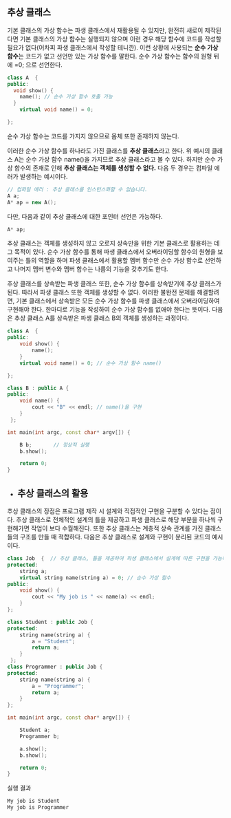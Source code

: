 ## 추상 클래스

기본 클래스의 가상 함수는 파생 클래스에서 재활용될 수 있지만, 완전히 새로이 제작된다면 기본 클래스의 가상 함수는 실행되지 않으며 이런 경우 해당 함수에 코드를 작성할
필요가 없다(어차피 파생 클래스에서 작성할 테니깐). 이런 상황에 사용되는 **순수 가상 함수**는 코드가 없고 선언만 있는 가상 함수를 말한다. 순수 가상 함수는
함수의 원형 뒤에 =0; 으로 선언한다.
```c++
class A  { 
public:
  void show() {
    name(); // 순수 가상 함수 호출 가능
  }
	virtual void name() = 0;

};
```
순수 가상 함수는 코드를 가지지 않으므로 몸체 또한 존재하지 않는다.

이러한 순수 가상 함수를 하나라도 가진 클래스를 **추상 클래스**라고 한다. 위 예시의 클래스 A는 순수 가상 함수 name()을 가지므로 추상 클래스라고 볼 수 있다.
하지만 순수 가상 함수의 존재로 인해 **추상 클래스는 객체를 생성할 수 없다.**  다음 두 경우는 컴파일 에러가 발생하는 예시이다.
```c++
// 컴파일 에러 : 추상 클래스를 인스턴스화할 수 없습니다.
A a;
A* ap = new A();
```
다만, 다음과 같이 추상 클래스에 대한 포인터 선언은 가능하다.
```c++
A* ap;
```

추상 클래스는 객체를 생성하지 않고 오로지 상속만을 위한 기본 클래스로 활용하는 데 그 목적이 있다. 순수 가상 함수를 통해
파생 클래스에서 오버라이딩할 함수의 원형을 보여주는 틀의 역할을 하며 파생 클래스에서 활용할 멤버 함수만
순수 가상 함수로 선언하고 나머지 멤버 변수와 멤버 함수는 나름의 기능을 갖추기도 한다.

추상 클래스를 상속받는 파생 클래스 또한, 순수 가상 함수를 상속받기에 추상 클래스가 된다. 따라서 파생 클래스 또한 객체를 생성할 수 없다.
이러한 불완전 문제를 해결할려면, 기본 클래스에서 상속받은 모든 순수 가상 함수를 파생 클래스에서 오버라이딩하여 구현해야 한다. 한마디로 기능을 작성하여
순수 가상 함수를 없애야 한다는 뜻이다. 다음은 추상 클래스 A를 상속받은 파생 클래스 B의 객체를 생성하는 과정이다.

```c++
class A  { 
public:
	void show() {
		name();
	}
	virtual void name() = 0; // 순수 가상 함수 name()

};

class B : public A { 
public:
	void name() {                      
		cout << "B" << endl; // name()을 구현
	}
 };

int main(int argc, const char* argv[]) {

	B b;       // 정상적 실행
	b.show(); 

	return 0;
}
```

+ ## 추상 클래스의 활용

추상 클래스의 장점은 프로그램 제작 시 설계와 직접적인 구현을 구분할 수 있다는 점이다. 추상 클래스로 전체적인 설계의 틀을 제공하고 파생 클래스로
해당 부분을 하나씩 구현해가면 작업이 보다 수월해진다. 또한 추상 클래스는 계층적 상속 관계를 가진 클래스들의 구조를 만들 때 적합하다.
다음은 추상 클래스로 설계와 구현이 분리된 코드의 예시이다.

```c++
class Job  {  // 추상 클래스, 틀을 제공하여 파생 클래스에서 설계에 따른 구현을 가능하게 함
protected:
	string a;
	virtual string name(string a) = 0; // 순수 가상 함수
public:
	void show() {
		cout << "My job is " << name(a) << endl;
	}
};

class Student : public Job { 
protected:
	string name(string a) { 
		a = "Student";
		return a; 
	}
 };
class Programmer : public Job {
protected:
	string name(string a) {
		a = "Programmer";
		return a;
	}
};

int main(int argc, const char* argv[]) {

	Student a;
	Programmer b;

	a.show();
	b.show();

	return 0;
}
```
실행 결과

```c++
My job is Student
My job is Programmer
```
















